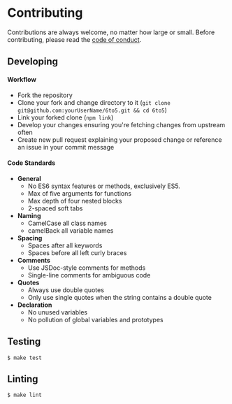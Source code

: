 # Contributing

Contributions are always welcome, no matter how large or small. Before contributing, please read the [code of conduct](https://github.com/6to5/6to5/blob/master/CODE_OF_CONDUCT.md).

## Developing

#### Workflow

* Fork the repository
* Clone your fork and change directory to it (`git clone git@github.com:yourUserName/6to5.git && cd 6to5`)
* Link your forked clone (`npm link`)
* Develop your changes ensuring you're fetching changes from upstream often
* Create new pull request explaining your proposed change or reference an issue in your commit message

#### Code Standards

 * **General**
   * No ES6 syntax features or methods, exclusively ES5.
   * Max of five arguments for functions
   * Max depth of four nested blocks
   * 2-spaced soft tabs
 * **Naming**
   * CamelCase all class names
   * camelBack all variable names
 * **Spacing**
   * Spaces after all keywords
   * Spaces before all left curly braces
 * **Comments**
   * Use JSDoc-style comments for methods
   * Single-line comments for ambiguous code
 * **Quotes**
   * Always use double quotes
   * Only use single quotes when the string contains a double quote
 * **Declaration**
   * No unused variables
   * No pollution of global variables and prototypes

## Testing

    $ make test

## Linting

    $ make lint
